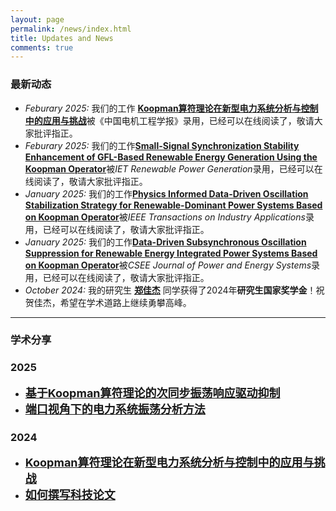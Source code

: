 ```yaml
---
layout: page
permalink: /news/index.html
title: Updates and News
comments: true
---
```


### 最新动态

- *Feburary 2025:* 我们的工作 [**Koopman算符理论在新型电力系统分析与控制中的应用与挑战**](https://kns.cnki.net/kcms2/article/abstract?v=YHRUfPYi6NNxh8tFFrkZgEjVtJP0jcVbqHzx7AJ3NoTNHUGUZksdNDJ9blmzgKjyk18ttRPIv8FH94nvoJNHdY-e9pmHl2kROszzU62B1mcMaooBUjRlRZfKJfOI3dKaS-U7DwtIi7n43TEERgDRkIgNzYLloCz_vqEufn4rsjPHYYx5AcWrmzgCjW7RgTRo&uniplatform=NZKPT&language=CHS/)被《中国电机工程学报》录用，已经可以在线阅读了，敬请大家批评指正。
- *Feburary 2025:* 我们的工作[**Small-Signal Synchronization Stability Enhancement of GFL-Based Renewable Energy Generation Using the Koopman Operator**](https://ietresearch.onlinelibrary.wiley.com/doi/10.1049/rpg2.70014/)被*IET Renewable Power Generation*录用，已经可以在线阅读了，敬请大家批评指正。
- *January 2025:* 我们的工作[**Physics Informed Data-Driven Oscillation Stabilization Strategy for Renewable-Dominant Power Systems Based on Koopman Operator**](https://ieeexplore.ieee.org/document/10841951/)被*IEEE Transactions on Industry Applications*录用，已经可以在线阅读了，敬请大家批评指正。
- *January 2025:* 我们的工作[**Data-Driven Subsynchronous Oscillation Suppression for Renewable Energy Integrated Power Systems Based on Koopman Operator**](https://ieeexplore.ieee.org/document/10838276/)被*CSEE Journal of Power and Energy Systems*录用，已经可以在线阅读了，敬请大家批评指正。
- *October 2024:* 我的研究生 **[郑佳杰](https://lezheng.org/students/#zhengjiajie)** 同学获得了2024年**研究生国家奖学金**！祝贺佳杰，希望在学术道路上继续勇攀高峰。



---


### 学术分享

### 2025

- [<b><font size=4>基于Koopman算符理论的次同步振荡响应驱动抑制</font></b>](https://lezheng.org/news/Data-Driven-SSO-Suppression-CSEEJPES/)
- [<b><font size=4>端口视角下的电力系统振荡分析方法</font></b>](https://lezheng.org/news/port-review/)


### 2024

- [<b><font size=4>Koopman算符理论在新型电力系统分析与控制中的应用与挑战</font></b>](https://lezheng.org/news/koopman-review/)
- [<b><font size=4>如何撰写科技论文</font></b>](https://lezheng.org/news/how-to-write-paper/)

